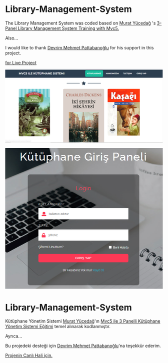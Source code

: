 # Library-Management-System
The Library Management System was coded based on <a href="https://github.com/MuratYucedag">Murat Yücedağ</a> 's <a href="https://www.udemy.com/course/mvc5-ile-3-panelli-kutuphane-yonetim-sistemi/">3-Panel Library Management System Training  with Mvc5.</a>

Also...

I would like to thank <a href="https://github.com/devrimmehmet">Devrim Mehmet Pattabanoğlu</a> for his support in this project.

<a href="http://sena.devrimmehmet.com/">for Live Project</a> 

![s](https://raw.githubusercontent.com/senaekincioglu/Library-Management-System/Main/Documentation/Images/1.PNG)

![s](https://raw.githubusercontent.com/senaekincioglu/Library-Management-System/Main/Documentation/Images/2.PNG)


# Library-Management-System
Kütüphane Yönetim Sistemi <a href="https://github.com/MuratYucedag">Murat Yücedağ</a>'ın <a href="https://www.udemy.com/course/mvc5-ile-3-panelli-kutuphane-yonetim-sistemi/">Mvc5 ile 3 Panelli Kütüphane Yönetim Sistemi Eğitimi</a> temel alınarak kodlanmıştır.

Ayrıca...

Bu projedeki desteği için <a href="https://github.com/devrimmehmet">Devrim Mehmet Pattabanoğlu</a>'na teşekkür ederim.

<a href="http://sena.devrimmehmet.com/">Projenin Canlı Hali için.</a> 
